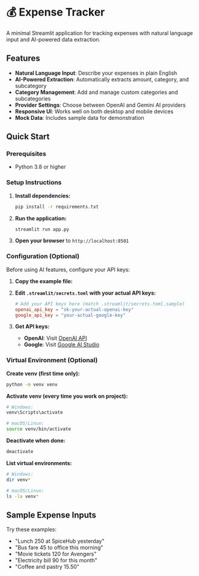 # 💰 Expense Tracker

A minimal Streamlit application for tracking expenses with natural language input and AI-powered data extraction.

## Features

- **Natural Language Input**: Describe your expenses in plain English
- **AI-Powered Extraction**: Automatically extracts amount, category, and subcategory
- **Category Management**: Add and manage custom categories and subcategories
- **Provider Settings**: Choose between OpenAI and Gemini AI providers
- **Responsive UI**: Works well on both desktop and mobile devices
- **Mock Data**: Includes sample data for demonstration

## Quick Start

### Prerequisites

- Python 3.8 or higher

### Setup Instructions

1. **Install dependencies:**

   ```bash
   pip install -r requirements.txt
   ```

2. **Run the application:**

   ```bash
   streamlit run app.py
   ```

3. **Open your browser** to `http://localhost:8501`

### Configuration (Optional)

Before using AI features, configure your API keys:

1. **Copy the example file:**

2. **Edit `.streamlit/secrets.toml` with your actual API keys:**

   ```toml
   # Add your API keys here (match .streamlit/secrets.toml.sample)
   openai_api_key = "sk-your-actual-openai-key"
   google_api_key = "your-actual-google-key"
   ```

3. **Get API keys:**
   - **OpenAI**: Visit [OpenAI API](https://platform.openai.com/api-keys)
   - **Google**: Visit [Google AI Studio](https://makersuite.google.com/app/apikey)

### Virtual Environment (Optional)

**Create venv (first time only):**

```bash
python -m venv venv
```

**Activate venv (every time you work on project):**

```bash
# Windows:
venv\Scripts\activate

# macOS/Linux:
source venv/bin/activate
```

**Deactivate when done:**

```bash
deactivate
```

**List virtual environments:**

```bash
# Windows:
dir venv*

# macOS/Linux:
ls -la venv*
```

## Sample Expense Inputs

Try these examples:

- "Lunch 250 at SpiceHub yesterday"
- "Bus fare 45 to office this morning"
- "Movie tickets 120 for Avengers"
- "Electricity bill 90 for this month"
- "Coffee and pastry 15.50"

